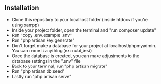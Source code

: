 ## Installation

- Clone this repository to your localhost folder (inside htdocs if you're using xampp)
- Inside your project folder, open the terminal and "run composer update"
- Run "copy .env.example .env"
- Run "php artisan key:generate"
- Don't forget make a database for your project at localhost/phpmyadmin. You can name it anything (ex: nobi_test)
- Once the database is created, you can make adjustments to the database settings in the ".env" file
- Back to your terminal, run "php artisan migrate"
- Run "php artisan db:seed"
- Lastly run "php artisan serve"